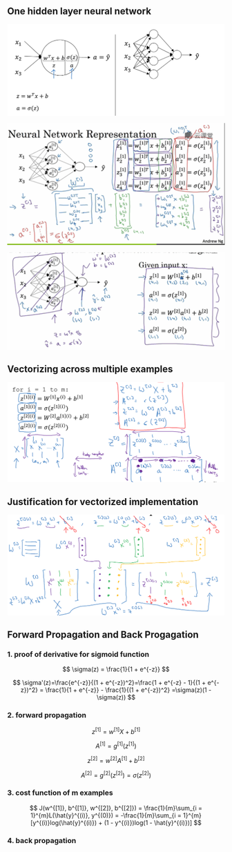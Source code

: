 ## One hidden layer neural network
![](/assets/Snip20180131_28.png)

![](/assets/Snip20180131_29.png)

![](/assets/Snip20180131_31.png)


## Vectorizing across multiple examples

![](/assets/Snip20180131_33.png)

## Justification for vectorized implementation

![](/assets/Snip20180131_34.png)


## Forward Propagation and Back Progagation

### 1. proof of derivative for sigmoid function

$$
\sigma(z) = \frac{1}{1 + e^{-z}}
$$

$$
\sigma'(z)=\frac{e^{-z}}{(1 + e^{-z})^2}=\frac{1 + e^{-z} - 1}{(1 + e^{-z})^2} =
\frac{1}{1 + e^{-z}} - \frac{1}{(1 + e^{-z})^2}
=\sigma(z)(1 - \sigma(z))
$$



### 2. forward propagation

$$
z^{[1]} = w^{[1]}X + b^{[1]}
$$

$$
A^{[1]} = g^{[1]}(z^{[1]})
$$

$$
z^{[2]} = w^{[2]}A^{[1]} + b^{[2]}
$$

$$
A^{[2]} = g^{[2]}(z^{[2]}) = \sigma(z^{[2]})
$$

### 3. cost function of m examples
$$
J(w^{[1]}, b^{[1]}, w^{[2]}, b^{[2]}) = \frac{1}{m}\sum_{i = 1}^{m}L(\hat{y}^{(i)}, y^{(0)}) = -\frac{1}{m}\sum_{i = 1}^{m}[y^{(i)}log(\hat{y}^{(i)}) + (1 - y^{(i)})log(1 - \hat{y}^{(i)})]
$$


### 4. back propagation





